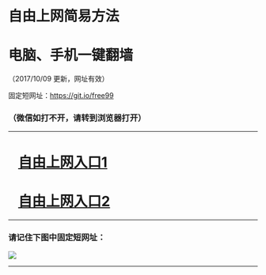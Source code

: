 ﻿# 自由上网简易方法

# 电脑、手机一键翻墙

（2017/10/09 更新，网址有效）

固定短网址：https://git.io/free99

### （微信如打不开，请转到浏览器打开）


***





# &nbsp;&nbsp; <a href="http://ft310769278.fwq-tz-1001.info/fwqtz01.html?t=100900127372 " target="_blank">自由上网入口1</a>
# &nbsp;&nbsp; <a href="http://ft2307113491.fwq-tz-1002.info/fwqtz02.html?t=100900127821 " target="_blank">自由上网入口2</a>
***

### 请记住下图中固定短网址：

<img src="https://s3-us-west-2.amazonaws.com/fwq-1001/yjfq-20170905okok.png" /> 


***

